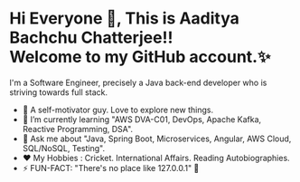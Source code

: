 # Hi Everyone 👋, This is Aaditya Bachchu Chatterjee!! <br> Welcome to my GitHub account.✨

I'm a Software Engineer, precisely a Java back-end developer who is striving towards full stack. <br>


- 🔭 A self-motivator guy. Love to explore new things.
- 🌱 I’m currently learning "AWS DVA-C01, DevOps, Apache Kafka, Reactive Programming, DSA".
- 💬 Ask me about "Java, Spring Boot, Microservices, Angular, AWS Cloud, SQL/NoSQL, Testing".
- ❤️ My Hobbies : Cricket. International Affairs. Reading Autobiographies.
- ⚡ FUN-FACT: "There's no place like 127.0.0.1" 🐥
